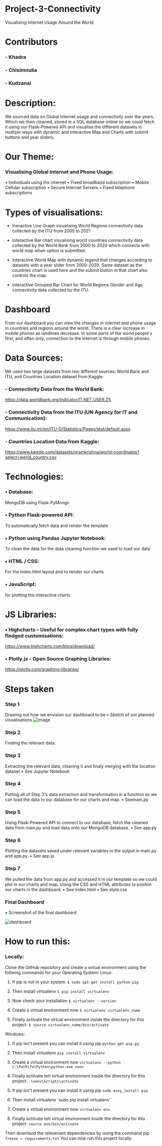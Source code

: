 # Project-3-Connectivity
Visualising Internet Usage Around the World

# Contributors
### - Khadra
### - Chisimnulia
### - Kudzanai 


# Description:

We sourced data on Global internet usage and connectivity over the years. Which we then cleaned, stored in a  SQL database online so we could fetch it using our Flask-Powered API and visualise the different datasets in mutliple ways with dynamic and interactive Map and Charts with submit buttons and year sliders. 

#	Our Theme: 
### Visualising Global Internet and Phone Usage:

•	Individuals using the internet 
•	Fixed broadband subscription
•	Mobile Cellular subscription 
•	Secure Internet Servers
•	Fixed telephone subscriptions

# Types of visualisations:

- Ineractive Line Graph visualising World Regions connectivity data collected by the ITU from 2005 to 2021

- Interactive Bar chart visualising world countries connectivity data collected by the World Bank from 2000 to 2020 which connects with world map when option is submitted.

- Interactive World Map with dynamic legend that changes according to datasets with a year slider from 2000-2020. Same dataset as the countries chart is used here and the submit button in that chart also controls the map.

- Interactive Grouped Bar Chart for World Regions Gender and Age connectivity data collected by the ITU.

# Dashboard
From our dashboard you can view the changes in internet and phone usage in countries and regions around the world. There is a clear increase in mobile phones as landlines decrease. In some parts of the world people's first, and often only, connection to the internet is through mobile phones. 



# Data Sources:
We used two large datasets from two different sources: World Bank and ITU, and Countries Location dataset from Kaggle.

### - Connectivity Data from the World Bank: 
https://data.worldbank.org/indicator/IT.NET.USER.ZS

### - Connectivity Data from the ITU (UN Agency for IT and Communication): 
https://www.itu.int/en/ITU-D/Statistics/Pages/stat/default.aspx

### - Countries Location Data from Kaggle: 
https://www.kaggle.com/datasets/qramkrishna/world-coordinates?select=world_country.csv




# Technologies:
### •	Database: 
MongoDB using Flask-PyMongo 

### •	Python Flask-powered API:
To automatically fetch data and render the template

### •	Python using Pandas Jupyter Notebook:
To clean the data for the data cleaning function we used to load our data

### •	HTML / CSS:
For the index.html layout and to render our charts

### •	JavaScript:
for plotting the interactive charts

# JS Libraries:
### •	Highcharts – Useful for complex chart types with fully fledged customisations:
https://www.highcharts.com/blog/download/

### •	Plotly.js - Open Source Graphing Libraries:
https://plotly.com/graphing-libraries/ 



# Steps taken 
### Step 1

Drawing out how we envision our dashboard to be
•	Sketch of our planned visualisations
![image](https://user-images.githubusercontent.com/67019030/177653668-49bde6f8-7cb4-43da-b0ee-0020d264505d.jpeg)


### Step 2
Finding the relevant data.

### Step 3
Extracting the relevant data, cleaning it and finaly merging with the location dataset 
•	See Jupyter Notebook

### Step 4
Putting all of Step 3's data extraction and transformation in a function so we can load the data to our database for our charts and map.
•	Seemain.py

### Step 5

Using Flask-Powered API to connect to our database, fetch the cleaned data from main.py and load data onto our MongoDB database.
•	See app.py

### Step 6
Plotting the datasets saved under relevant variables in the output in main.py and app.py.
•	See app.js

### Step 7
We pulled the data from app.py and accessed it in our template so we could plot in our charts and map. Using the CSS and HTML attributes to positon our charts in the dashboard.
•	See index.html
•	See style.css

### Final Dashboard
•	Screenshot of the final dashboard

![dashboard](https://user-images.githubusercontent.com/67019030/177653123-feb85636-1ee5-4746-a658-58879d3c91a8.png)



# How to run this:
### Locally:
Clone the GitHub repository and create a virtual environment using the follwing commands for your Operating System:
Linux:
1. If pip is not in your system:
`$ sudo apt-get install python-pip`

2. Then install virtualenv
`$ pip install virtualenv`

3. Now check your installation
`$ virtualenv --version`

4. Create a virtual environment now
`$ virtualenv virtualenv_name`

5. Finally activate the virtual environment inside the directory for this project:
`$ source virtualenv_name/bin/activate`

Windows:

1. If pip isn't present you can install it using pip
`python get-pip.py`

2. Then install virtualenv
`pip install virtualenv`

3. Create a virtual environment now
`virtualenv --python C:\Path\To\Python\python.exe venv`

4. Finally actiivate teh virtual environment inside the directory for this project:
`.\venv\Scripts\activate`


1. If pip isn't present you can install it using pip
`sudo easy_install pip`

2. Then install virtualenv
`sudo pip install virtualenv``

3. Create a virtual environment now
`virtualenv env`

4. Finally actiivate teh virtual environment inside the directory for this project:
`source env/bin/activate`

Then downlaod the relevenant dependencies by using the command pip `freeze > requirements.txt`
You can now run this project locally.

